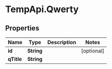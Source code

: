 # TempApi.Qwerty

## Properties

Name | Type | Description | Notes
------------ | ------------- | ------------- | -------------
**id** | **String** |  | [optional] 
**qTitle** | **String** |  | 



